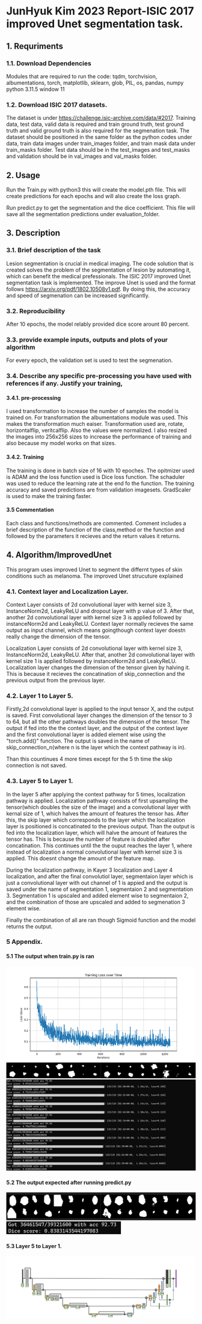 # JunHyuk Kim 2023 Report-ISIC 2017 improved Unet segmentation task.

## 1. Requriments
### 1.1. Download Dependencies
Modules that are required to run the code:
tqdm, torchvision, albumentations, torch, matplotlib, sklearn, glob, PIL, os, pandas, numpy
python 3.11.5
window 11

### 1.2. Download ISIC 2017 datasets. 
The dataset is under https://challenge.isic-archive.com/data/#2017. Training data, test data, valid data is required and train ground truth, test ground truth and valid ground truth is also required for the segmenation task.
The dataset should be positioned in the same folder as the python codes under data, train data images under train_images folder, and train mask data under train_masks folder. Test data should be in the test_images and test_masks and validation should be in val_images and val_masks folder.

## 2. Usage
Run the Train.py with python3 this will create the model.pth file.
This will create predictions for each epochs and will also create the loss graph.

Run predict.py to get the segmentation and the dice coefficient. 
This file will save all the segmentation predictions under evaluation_folder. 

## 3. Description 
### 3.1. Brief description of the task
Lesion segmentation is crucial in medical imaging. The code solution that is created solves the problem of the segmentation of lesion by automating it, which can benefit the medical prefessionals.
The ISIC 2017 improved Unet segmentation task is implemented.
The improve Unet is used and the format follows https://arxiv.org/pdf/1802.10508v1.pdf. 
By doing this, the accuracy and speed of segmenation can be increased significantly.

### 3.2. Reproducibility
After 10 epochs, the model relably provided dice score arount 80 percent. 

### 3.3. provide example inputs, outputs and plots of your algorithm
For every epoch, the validation set is used to test the segmenation. 


### 3.4. Describe any specific pre-processing you have used with references if any. Justify your training, 
#### 3.4.1. pre-processing
I used transformation to increase the number of samples the model is trained on.
For transformation the albumentations module was used. This makes the transformation much eaiser.
Transformation used are, rotate, horizontalflip, veritcalflip. Also the values were normalized.
I also resized the images into 256x256 sizes to increase the performance of training and also because my model works on that sizes. 

#### 3.4.2. Training
The training is done in batch size of 16 with 10 epoches.
The opitmizer used is ADAM and the loss function used is Dice loss function.
The schaduler was used to reduce the learning rate at the end fo the function.
The training accuracy and saved predictions are from validation imagesets. 
GradScaler is used to make the training faster.

#### 3.5 Commentation
Each class and functions/methods are commented.
Comment includes a brief description of the function of the class,method or the function and followed by 
the parameters it recieves and the return values it returns.

## 4. Algorithm/ImprovedUnet
This program uses improved Unet to segment the differnt types of skin conditions such as melanoma.
The improved Unet strucuture explained
### 4.1. Context layer and Localization Layer.
Context Layer consists of 2d convolutional layer with kernel size 3, InstanceNorm2d, LeakyReLU and dropout layer with p value of 3. After that, another 2d convolutional layer with kernel size 3 is applied followed by instanceNorm2d and LeakyReLU. Context layer normally recieves the same output as input channel, which means goingthough context layer doestn really change the dimension of the tensor. 

Localization Layer consists of 2d convolutional layer with kernel size 3, InstanceNorm2d, LeakyReLU. After that, another 2d convolutional layer with kernel size 1 is applied followed by instanceNorm2d and LeakyReLU.
Localization layer changes the dimension of the tensor given by halving it. This is because it recieves the concatination of skip_connection and the previous output from the previous layer. 

### 4.2. Layer 1 to Layer 5.
Firstly,2d convolutional layer is applied to the input tensor X, and the output is saved. First convolutional layer changes the dimension of the tensor to 3 to 64, but all the other pathways doubles the dimension of the tensor.
The output if fed into the the context layer, and the output of the context layer and the first convolutional layer is added element wise using the "torch.add()" function. 
The output is saved in the name of skip_connection_n(where n is the layer which the context pathway is in).

Than this countinues 4 more times except for the 5 th time the skip connection is not saved.


### 4.3. Layer 5 to Layer 1.
In the layer 5 after applying the context pathway for 5 times, localization pathway is applied. 
Localization pathway consists of first upsampling the tensor(which doubles the size of the image) and a convolutional layer with kernal size of 1, which halves the amount of features the tensor has. After this, the skip layer which corresponds to the layer which the localization layer is positioned is concatinated to the previous output. Than the output is fed into the localization layer, which will halve the amount of features the tensor has. This is because the number of feature is doubled after concatination.
This continues until the the ouput reaches the layer 1, where instead of localization a normal convolutional layer with kernel size 3 is applied. This doesnt change the amount of the feature map.

During the localization pathway, in Kayer 3 localization and Layer 4 localization, and after the final convolutiol layer, segmentaion layer which is just a convolutional layer with out channel of 1 is appied and the output is saved under the name of segmentation 1, segmentaion 2 and segmentation 3.
Segmentation 1 is upscaled and added element wise to segmentaion 2, and the combination of those are upscaled and added to segmenation 3 element wise. 

Finally the combination of all are ran though Sigmoid function and the model returns the output. 

### 5 Appendix.
#### 5.1 The output when train.py is ran

![loss plot](the_loss_plot.png)
![train_valid_out](train_valid_out.png)
![train_cmd](train_cmd.png)

#### 5.2 The output expected after running predict.py

![prediction_images](prediction_images.png)
![predict_cmd_result](predict_cmd_result.png)

#### 5.3 Layer 5 to Layer 1.
![My Image Alt Text](Unet_diagram.png)

